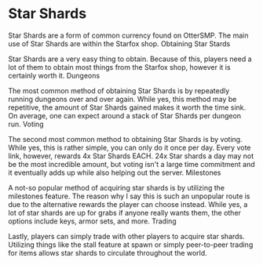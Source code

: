 # Star Shards

Star Shards are a form of common currency found on OtterSMP. The main use of Star Shards are within the Starfox shop.
Obtaining Star Stards

Star Shards are a very easy thing to obtain. Because of this, players need a lot of them to obtain most things from the Starfox shop, however it is certainly worth it.
Dungeons

The most common method of obtaining Star Shards is by repeatedly running dungeons over and over again. While yes, this method may be repetitive, the amount of Star Shards gained makes it worth the time sink. On average, one can expect around a stack of Star Shards per dungeon run.
Voting

The second most common method to obtaining Star Shards is by voting. While yes, this is rather simple, you can only do it once per day. Every vote link, however, rewards 4x Star Shards EACH. 24x Star shards a day may not be the most incredible amount, but voting isn't a large time commitment and it eventually adds up while also helping out the server.
Milestones

A not-so popular method of acquiring star shards is by utilizing the milestones feature. The reason why I say this is such an unpopular route is due to the alternative rewards the player can choose instead. While yes, a lot of star shards are up for grabs if anyone really wants them, the other options include keys, armor sets, and more.
Trading

Lastly, players can simply trade with other players to acquire star shards. Utilizing things like the stall feature at spawn or simply peer-to-peer trading for items allows star shards to circulate throughout the world. 